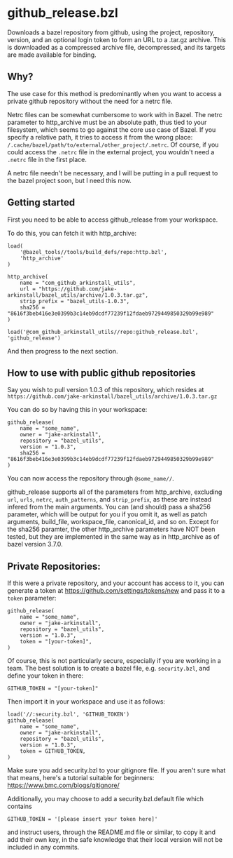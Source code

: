 # github_release.bzl

Downloads a bazel repository from github, using the project, repository, version,
and an optional login token to form an URL to a .tar.gz archive. This is downloaded
as a compressed archive file, decompressed, and its targets are made available for
binding.

## Why?

The use case for this method is predominantly when you want to access a
private github repository without the need for a netrc file.

Netrc files can be somewhat cumbersome to work with in Bazel. The netrc parameter
to http_archive must be an absolute path, thus tied to your filesystem, which seems
to go against the core use case of Bazel. If you specify a relative path, it tries
to access it from the wrong place: `/.cache/bazel/path/to/external/other_project/.netrc`.
Of course, if you could access the `.netrc` file in the external project, you wouldn't
need a `.netrc` file in the first place.

A netrc file needn't be necessary, and I will be putting in a pull request to the
bazel project soon, but I need this now.

## Getting started

First you need to be able to access github_release from your workspace.

To do this, you can fetch it with http_archive:

```
load(
    '@bazel_tools//tools/build_defs/repo:http.bzl',
    'http_archive'
)

http_archive(
    name = "com_github_arkinstall_utils",
    url = "https://github.com/jake-arkinstall/bazel_utils/archive/1.0.3.tar.gz",
    strip_prefix = "bazel_utils-1.0.3",
    sha256 = "8616f3beb416e3e0399b3c14eb9dcdf77239f12fdaeb9729449850329b99e989"
)

load('@com_github_arkinstall_utils//repo:github_release.bzl', 'github_release')
```

And then progress to the next section.


## How to use with public github repositories

Say you wish to pull version 1.0.3 of this repository, which resides at
`https://github.com/jake-arkinstall/bazel_utils/archive/1.0.3.tar.gz`

You can do so by having this in your workspace:
```
github_release(
    name = "some_name",
    owner = "jake-arkinstall",
    repository = "bazel_utils",
    version = "1.0.3",
    sha256 = "8616f3beb416e3e0399b3c14eb9dcdf77239f12fdaeb9729449850329b99e989"
)
```

You can now access the repository through `@some_name//`.

github_release supports all of the parameters from http_archive, excluding
`url`, `urls`, `netrc`, `auth_patterns`, and `strip_prefix`, as these are
instead infered from the main arguments. You can (and should) pass a sha256
parameter, which will be output for you if you omit it, as well as patch arguments,
build_file, workspace_file, canonical_id, and so on. Except for the sha256
paramter, the other http_archive parameters have NOT been tested, but they
are implemented in the same way as in http_archive as of bazel version 3.7.0.

## Private Repositories:

If this were a private repository, and your account has access to it, you can
generate a token at https://github.com/settings/tokens/new and pass it to a 
`token` parameter:

```
github_release(
    name = "some_name",
    owner = "jake-arkinstall",
    repository = "bazel_utils",
    version = "1.0.3",
    token = "[your-token]",
)
```

Of course, this is not particularly secure, especially if you are working
in a team. The best solution is to create a bazel file, e.g. `security.bzl`,
and define your token in there:

```
GITHUB_TOKEN = "[your-token]"
```

Then import it in your workspace and use it as follows:

```
load('//:security.bzl', 'GITHUB_TOKEN')
github_release(
    name = "some_name",
    owner = "jake-arkinstall",
    repository = "bazel_utils",
    version = "1.0.3",
    token = GITHUB_TOKEN,
)
```

Make sure you add security.bzl to your gitignore file. If you aren't sure
what that means, here's a tutorial suitable for beginners:
https://www.bmc.com/blogs/gitignore/

Additionally, you may choose to add a security.bzl.default file which contains

```
GITHUB_TOKEN = '[please insert your token here]'
```

and instruct users, through the README.md file or similar, to copy it and
add their own key, in the safe knowledge that their local version will not
be included in any commits.
